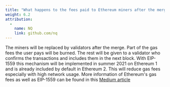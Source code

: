 ```yaml
---
title: "What happens to the fees paid to Ethereum miners after the merge?"
weight: 6.2
attribution:
  -
    name: NQ
    link: github.com/nq
---
```

The miners will be replaced by validators after the merge. Part of the gas fees the user pays will be burned. The rest will be given to a validator who confirms the transactions and includes them in the next block. With EIP-1559 this mechanism will be implemented in summer 2021 on Ethereum 1 and is already included by default in Ethereum 2. This will reduce gas fees especially with high network usage. More information of Ethereum's gas fees as well as EIP-1559 can be found in this [Medium article](https://medium.com/okcoin-blog/how-will-ethereum-2-0-staking-eip-1559-affect-the-value-of-eth-e1a397010b68)